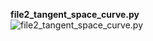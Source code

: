 **file2_tangent_space_curve.py** <br>
![file2_tangent_space_curve.py](https://raw.githubusercontent.com/saarthdeshpande/FSF-mathematics-python-code-archive/master/FSF-2020/calculus-of-several-variables/geometry-of-planes-and-curves/velocity-and-differentiability/file2_tangent_space_curve.gif)

